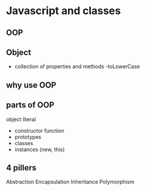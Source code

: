 # Javascript and classes

## OOP

## Object

- collection of properties and methods
  -toLowerCase

## why use OOP

## parts of OOP

object literal

- constructor function
- prototypes
- classes
- instances (new, this)

## 4 pillers

Abstraction
Encapsulation
Inheritance
Polymorphism
